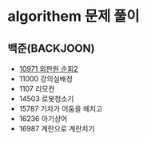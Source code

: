 # algorithem 문제 풀이

## 백준(BACKJOON)
- [10971 외판원 순회2](https://github.com/chaechangwan/algorithem/blob/master/%EB%B0%B1%EC%A4%80/boj%2010971%20%EC%99%B8%ED%8C%90%EC%9B%90%20%EC%88%9C%ED%9A%8C2.ipynb)
- 11000 강의실배정
- 1107 리모컨
- 14503 로봇청소기
- 15787 기차가 어둠을 헤치고
- 16236 아기상어
- 16987 계란으로 계란치기
